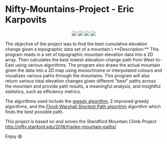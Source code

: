 # Nifty-Mountains-Project - Eric Karpovits

<p align="center">
  <img src="https://img.shields.io/badge/developer-EricKarpovits-blue?style=flat-square&logo=github"> <img src="https://img.shields.io/badge/version-2.1-brightgreen?style=flat-square"> <img src="https://img.shields.io/badge/build-passed-brightgreen?style=flat-square"> <img src="https://img.shields.io/badge/Made%20with-C++-1f425f.svg?style=flat-square">
</p>
The objective of the project was to find the best cumulative elevation change given a topographic data set of a mountain.\
**Description:** This program reads in a set of topographic mountain elevation data into a 2D array. Then calculates the best lowest-elevation-change path from West-to-East using various algorithms. The program also draws the actual mountain given the data into a 2D map using monochrome or interpolated colours and visualizes various paths through the mountains. This program will also return various total elevation changes given different "best" paths across the mountain and provide path results, a meaningful analysis, and insightful statistics, such as efficiency metrics.

The algorithms used include the [greedy algorithm](https://en.wikipedia.org/wiki/Greedy_algorithm), 2 improved greedy algorithms, and the [Floyd–Warshall Shortest Path algorithm](https://en.wikipedia.org/wiki/Floyd%E2%80%93Warshall_algorithm) algorithm which finds the best possible path.

This project is based on and solves the Standford Mountain Climb Project http://nifty.stanford.edu/2016/franke-mountain-paths/

Enjoy :smile:
